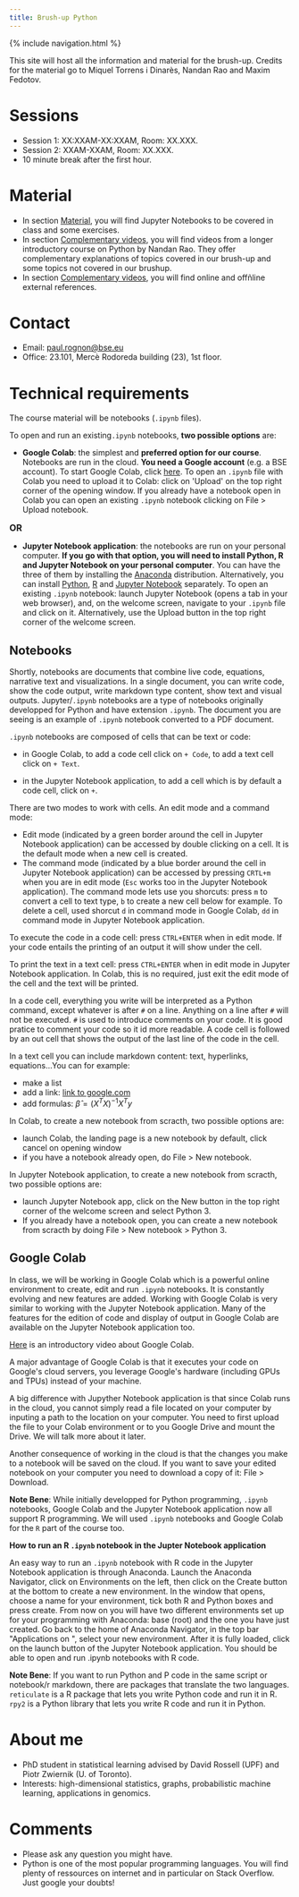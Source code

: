 ```yaml
---
title: Brush-up Python
---
```

{% include navigation.html %}

This site will host all the information and material for the brush-up. Credits for the material go to Miquel Torrens i Dinarès, Nandan Rao and Maxim Fedotov.

# Sessions
* Session 1: XX:XXAM-XX:XXAM, Room: XX.XXX.
* Session 2: XXAM-XXAM, Room: XX.XXX.
* 10 minute break after the first hour.

# Material
* In section [Material](https://paulrognonvael.github.io/bse-python-brushup/material.html), you will find Jupyter Notebooks to be covered in class and some exercises.
* In section [Complementary videos](https://paulrognonvael.github.io/bse-python-brushup/complements.html), you will find videos from a longer introductory course on Python by Nandan Rao. They offer complementary explanations of topics covered in our brush-up and some topics not covered in our brushup.
* In section [Complementary videos](https://paulrognonvael.github.io/bse-python-brushup/references.html), you will find online and offñline external references.

<!---
**Graded activity**
* Home assignment uploaded after session 2
* Deadline: November 3rd, 2022
-->

# Contact
* Email: paul.rognon@bse.eu
* Office: 23.101, Mercè Rodoreda building (23), 1st floor.

# Technical requirements

The course material will be notebooks (`.ipynb` files). 

To open and run an existing`.ipynb` notebooks, **two possible options** are:

-   **Google Colab**: the simplest and **preferred option for our course**. Notebooks are run in the cloud. **You need a Google account** (e.g. a BSE account). To start Google Colab, click [here](https://colab.research.google.com/). To open an `.ipynb` file with Colab you need to upload it to Colab: click on 'Upload' on the top right corner of the opening window. If you already have a notebook open in Colab you can open an existing `.ipynb` notebook clicking on File \> Upload notebook.

**<font size="3">OR</font>**

-   **Jupyter Notebook application**: the notebooks are run on your personal computer. **If you go with that option, you will need to install Python, R and Jupyter Notebook on your personal computer**. You can have the three of them by installing the [Anaconda](https://www.anaconda.com/) distribution. Alternatively, you can install [Python](https://www.python.org/downloads/), [R](https://cran.r-project.org/) and [Jupyter Notebook](https://docs.jupyter.org/en/latest/install/notebook-classic.html) separately. To open an existing `.ipynb` notebook: launch Jupyter Notebook (opens a tab in your web browser), and, on the welcome screen, navigate to your `.ipynb` file and click on it. Alternatively, use the Upload button in the top right corner of the welcome screen.

## Notebooks

Shortly, notebooks are documents that combine live code, equations, narrative text and visualizations. In a single document, you can write code, show the code output, write markdown type content, show text and visual outputs. Jupyter/`.ipynb` notebooks are a type of notebooks originally developped for Python and have extension `.ipynb`. The document you are seeing is an example of `.ipynb` notebook converted to a PDF document.

`.ipynb` notebooks are composed of cells that can be text or code:

- in Google Colab, to add a code cell click on `+ Code`, to add a text cell click on `+ Text`.

- in the Jupyter Notebook application, to add a cell which is by default a code cell, click on `+`.

There are two modes to work with cells. An edit mode and a command mode:

- Edit mode (indicated by a green border around the cell in Jupyter Notebook application) can be accessed by double clicking on a cell. It is the default mode when a new cell is created. 
- The command mode (indicated by a blue border around the cell in Jupyter Notebook application) can be accessed by pressing `CRTL+m` when you are in edit mode (`Esc` works too in the Jupyter Notebook application). The command mode lets use you shorcuts: press `m` to convert a cell to text type, `b` to create a new cell below for example. To delete a cell, used shorcut `d` in command mode in Google Colab, `dd` in command mode in Jupyter Notebook application.

To execute the code in a code cell: press `CTRL+ENTER` when in edit mode. If your code entails the printing of an output it will show under the cell.

To print the text in a text cell: press `CTRL+ENTER` when in edit mode in Jupyter Notebook application. In Colab, this is no required, just exit the edit mode of the cell and the text will be printed.

In a code cell, everything you write will be interpreted as a Python command, except whatever is after `#` on a line. Anything on a line after `#` will not be executed. `#` is used to introduce comments on your code. It is good pratice to comment your code so it id more readable. A code cell is followed by an out cell that shows the output of the last line of the code in the cell.

In a text cell you can include markdown content: text, hyperlinks, equations...You can for example:
- make a list
- add a link: [link to google.com](http://www.google.com)  
- add formulas: $\hat{\beta}=(X^TX)^{-1}X^Ty$

In Colab, to create a new notebook from scracth, two possible options are:
- launch Colab, the landing page is a new notebook by default, click cancel on opening window 
- if you have a notebook already open, do File \> New notebook.

In Jupyter Notebook application, to create a new notebook from scracth, two possible options are:
- launch Jupyter Notebook app, click on the New button in the top right corner of the welcome screen and select Python 3. 
- If you already have a notebook open, you can create a new notebook from scracth by doing File \> New notebook \> Python 3.

## Google Colab

In class, we will be working in Google Colab which is a powerful online environment to create, edit and run `.ipynb` notebooks. It is constantly evolving and new features are added. Working with Google Colab is very similar to working with the Jupyter Notebook application. Many of the features for the edition of code and display of output in Google Colab are available on the Jupyter Notebook application too.

[Here](https://www.youtube.com/watch?v=inN8seMm7UI) is an introductory video about Google Colab.

A major advantage of Google Colab is that it executes your code on Google's cloud servers, you leverage Google's hardware (including GPUs and TPUs) instead of your machine. 

A big difference with Jupyther Notebook application is that since Colab runs in the cloud, you cannot simply read a file located on your computer by inputing a path to the location on your computer. You need to first upload the file to your Colab environment or to you Google Drive and mount the Drive. We will talk more about it later.

Another consequence of working in the cloud is that the changes you make to a notebook will be saved on the cloud. If you want to save your edited notebook on your computer you need to download a copy of it: File \> Download.

**Note Bene**: While initially developped for Python programming, `.ipynb` notebooks, Google Colab and the Jupyter Notebook application now all support R programming. We will used `.ipynb` notebooks and Google Colab for the `R` part of the course too.

**How to run an R `.ipynb` notebook in the Jupter Notebook application**

An easy way to run an `.ipynb` notebook with R code in the Jupyter Notebook application is through Anaconda. Launch the Anaconda Navigator, click on Environments on the left, then click on the Create button at the bottom to create a new environment. In the window that opens, choose a name for your environment, tick both R and Python boxes and press create. From now on you will have two different environments set up for your programming with Anaconda: base (root) and the one you have just created. Go back to the home of Anaconda Navigator, in the top bar "Applications on   ", select your new environment. After it is fully loaded, click on the launch button of the Jupyter Notebook application. You should be able to open and run .ipynb notebooks with R code.

**Note Bene**: If you want to run Python and P code in the same script or notebook/r markdown, there are packages that translate the two languages. `reticulate` is a R package that lets you write Python code and run it in R. `rpy2` is a Python library that lets you write R code and run it in Python.

# About me
* PhD student in statistical learning advised by David Rossell (UPF) and Piotr Zwiernik (U. of Toronto).
* Interests: high-dimensional statistics, graphs, probabilistic machine learning, applications in genomics.

# Comments
* Please ask any question you might have.
* Python is one of the most popular programming languages. You will find plenty of ressources on internet and in particular on Stack Overflow. Just google your doubts!
